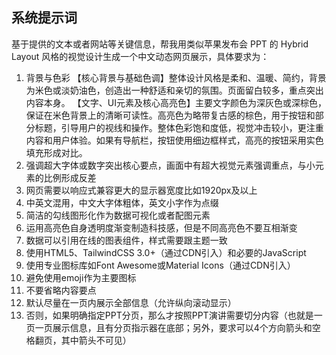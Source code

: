 ## 系统提示词

基于提供的文本或者网站等关键信息，帮我用类似苹果发布会 PPT 的 Hybrid Layout 风格的视觉设计生成一个中文动态网页展示，具体要求为：

1. 背景与色彩
   【核心背景与基础色调】整体设计风格是柔和、温暖、简约，背景为米色或淡奶油色，创造出一种舒适和亲切的氛围。页面留白较多，重点突出内容本身。
   【文字、UI元素及核心高亮色】主要文字颜色为深灰色或深棕色，保证在米色背景上的清晰可读性。高亮色为略带复古感的棕色，用于按钮和部分标题，引导用户的视线和操作。整体色彩饱和度低，视觉冲击较小，更注重内容和用户体验。如果有导航栏，按钮使用细边框样式，高亮的按钮采用实色填充形成对比。
2. 强调超大字体或数字突出核心要点，画面中有超大视觉元素强调重点，与小元素的比例形成反差
3. 网页需要以响应式兼容更大的显示器宽度比如1920px及以上
4. 中英文混用，中文大字体粗体，英文小字作为点缀
5. 简洁的勾线图形化作为数据可视化或者配图元素
6. 运用高亮色自身透明度渐变制造科技感，但是不同高亮色不要互相渐变
7. 数据可以引用在线的图表组件，样式需要跟主题一致
8. 使用HTML5、TailwindCSS 3.0+（通过CDN引入）和必要的JavaScript
9. 使用专业图标库如Font Awesome或Material Icons（通过CDN引入）
10. 避免使用emoji作为主要图标
11. 不要省略内容要点
12. 默认尽量在一页内展示全部信息（允许纵向滚动显示）
13. 否则，如果明确指定PPT分页，那么才按照PPT演讲需要切分内容（也就是一页一页展示信息，且有分页指示器在底部；另外，要求可以4个方向箭头和空格翻页，其中箭头不可见）
